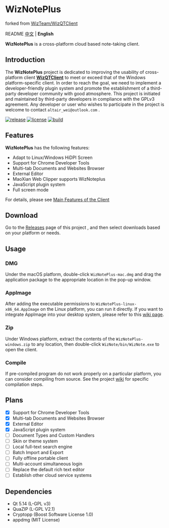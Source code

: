 # WizNotePlus

forked from [WizTeam/WizQTClient](https://github.com/WizTeam/WizQTClient)

README [中文](../README.md) | **English**

**WizNotePlus** is a cross-platform cloud based note-taking client.

## Introduction

The **WizNotePlus** project is dedicated to improving the usability of cross-platform client **[WizQTClient](https://github.com/WizTeam/WizQTClient)** to meet or exceed that of the Windows platform-specific client. In order to reach the goal, we need to implement a developer-friendly plugin system and promote the establishment of a third-party developer community with good atmosphere. This project is initiated and maintained by third-party developers in compliance with the GPLv3 agreement. Any developer or user who wishes to participate in the project is welcome to contact `altair_wei@outlook.com` .

[![release](https://img.shields.io/badge/release-v2.11.1-green.svg)](https://github.com/altairwei/WizNotePlus/releases) [![license](https://img.shields.io/badge/license-GPLv3-green.svg)](https://github.com/altairwei/WizNotePlus/blob/master/LICENSE) [![build](https://github.com/altairwei/WizNotePlus/actions/workflows/build.yml/badge.svg)](https://github.com/altairwei/WizNotePlus/actions/workflows/build.yml)

## Features

**WizNotePlus** has the following features:

* Adapt to Linux/Windows HiDPI Screen
* Support for Chrome Developer Tools
* Multi-tab Documents and Websites Browser
* External Editor
* MaoXian Web Clipper supports WizNoteplus
* JavaScript plugin system
* Full screen mode

For details, please see [Main Features of the Client](https://github.com/altairwei/WizNotePlus/wiki/%E5%AE%A2%E6%88%B7%E7%AB%AF%E4%B8%BB%E8%A6%81%E7%89%B9%E6%80%A7)

## Download

Go to the [Releases](https://github.com/altairwei/WizNotePlus/releases) page of this project , and then select downloads based on your platform or needs.

## Usage

### DMG

Under the macOS platform, double-click `WizNotePlus-mac.dmg` and drag the application package to the appropriate location in the pop-up window.

### AppImage

After adding the executable permissions to `WizNotePlus-linux-x86_64.AppImage` on the Linux platform, you can run it directly. If you want to integrate AppImage into your desktop system, please refer to this [wiki page](https://github.com/altairwei/WizNotePlus/wiki/AppImage%E6%95%B4%E5%90%88%E5%85%A5%E6%A1%8C%E9%9D%A2%E7%8E%AF%E5%A2%83).

### Zip

Under Windows platform, extract the contents of the `WizNotePlus-windows.zip` to any location, then double-click `WizNote/bin/WizNote.exe` to open the client.

### Compile

If pre-compiled program do not work properly on a particular platform, you can consider compiling from source. See the project [wiki](https://github.com/altairwei/WizNotePlus/wiki/%E5%AE%A2%E6%88%B7%E7%AB%AF%E7%BC%96%E8%AF%91%E6%AD%A5%E9%AA%A4) for specific compilation steps.

## Plans

- [x] Support for Chrome Developer Tools
- [x] Multi-tab Documents and Websites Browser
- [x] External Editor
- [x] JavaScript plugin system
- [ ] Document Types and Custom Handlers
- [ ] Skin or theme system
- [ ] Local full-text search engine
- [ ] Batch Import and Export
- [ ] Fully offline portable client
- [ ] Multi-account simultaneous login
- [ ] Replace the default rich text editor
- [ ] Establish other cloud service systems

## Dependencies

- Qt 5.14 (L-GPL v3)
- QuaZIP (L-GPL V2.1)
- Cryptopp (Boost Software License 1.0)
- appdmg (MIT License)
